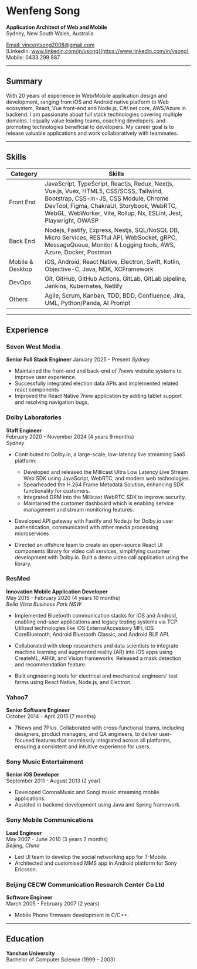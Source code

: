# Wenfeng Song

**Application Architect of Web and Mobile**  
Sydney, New South Wales, Australia

[Email: vincentsong2008@gmail.com](mailto:vincentsong2008@gmail.com)  
[LinkedIn: www.linkedin.com/in/vsong](https://www.linkedin.com/in/vsong)  
Mobile: 0433 299 887

---

## Summary

With 20 years of experience in Web/Mobile application design and development, ranging from iOS and Android native platform to Web ecosystem, React, Vue front-end and Node.js, C#/.net core, AWS/Azure in backend. I am passionate about full stack technologies covering multiple domains. I equally value leading teams, coaching developers, and promoting technologies beneficial to developers. My career goal is to release valuable applications and work collaboratively with teammates.

---

## Skills

| Category         | Skills                                                                                                                                                                                                                                           |
| ---------------- | ------------------------------------------------------------------------------------------------------------------------------------------------------------------------------------------------------------------------------------------------ |
| Front End        | JavaScript, TypeScript, Reactjs, Redux, Nextjs, Vue.js, Vuex, HTML5, CSS/SCSS, Tailwind, Bootstrap, CSS-in-JS, CSS Module, Chrome DevTool, Figma, ChakraUI, Storybook, WebRTC, WebGL, WebWorker, Vite, Rollup, Nx, ESLint, Jest, Playwright, OWASP |
| Back End         | Nodejs, Fastify, Express, Nestjs, SQL/NoSQL DB, Micro Services, RESTful API, WebSocket, gRPC, MessageQueue, Monitor & Logging tools, AWS, Azure, Docker, Postman                                                |
| Mobile & Desktop | iOS, Android, React Native, Electron, Swift, Kotlin, Objective-C, Java, NDK, XCFramework                                                                                                                                     |
| DevOps           | Git, GitHub, GitHub Actions, GitLab, GitLab pipeline, Jenkins, Kubernetes, Netlify                                                                                                                                                               |
| Others           | Agile, Scrum, Kanban, TDD, BDD, Confluence, Jira, UML, Python/Panda, AI Prompt                                                                                                                                                                   |

---

## Experience

### **Seven West Media**

**Senior Full Stack Engineer**
January 2025 - Present
_Sydney_

- Maintained the front-end and back-end of 7news website systems to improve user experience.
- Successfully integrated election data APIs and implemented related react components
- Improved the React Native 7new application by adding tablet support and resolving navigation bugs,

### **Dolby Laboratories**

**Staff Engineer**  
February 2020 - November 2024 (4 years 9 months)  
_Sydney_

- Contributed to Dolby.io, a large-scale, low-latency live streaming SaaS platform:
  * Developed and released the Millicast Ultra Low Latency Live Stream Web SDK using JavaScript, WebRTC, and modern web technologies.
  * Spearheaded the H.264 Frame Metadata Solution, enhancing SDK functionality for customers.
  * Integrated DRM into the Millicast WebRTC SDK to improve security.
  * Maintained the customer dashboard which is enabling service management and stream monitoring features.

- Developed API gateway with Fastify and Node.js for Dolby.io user authentication, communicated with other media processing microservices

- Directed an offshore team to create an open-source React UI components library for video call services, simplifying customer development with Dolby.io. Built a demo video call application using the library.

### **ResMed**

**Innovation Mobile Application Developer**  
May 2015 - February 2020 (4 years 10 months)  
_Bella Vista Business Park NSW_

- Implemented Bluetooth communication stacks for iOS and Android, enabling end-user applications and legacy testing systems via TCP. Utilized technologies like iOS ExternalAccessory MFi, iOS CoreBluetooth, Android Bluetooth Classic, and Android BLE API.

- Collaborated with sleep researchers and data scientists to integrate machine learning and augmented reality (AR) into iOS apps using CreateML, ARKit, and Vision frameworks. Released a mask detection and recommendation feature.

- Built engineering tools for electrical and mechanical engineers’ test farms using React Native, Node.js, and Electron.

### **Yahoo7**  

**Senior Software Engineer**  
October 2014 - April 2015 (7 months)

- 7News and 7Plus. Collaborated with cross-functional teams, including designers, product managers, and QA engineers, to deliver user-focused features that seamlessly integrated across all platforms, ensuring a consistent and intuitive experience for users.

### **Sony Music Entertainment**

**Senior iOS Developer**  
September 2011 - August 2013 (2 year)

- Developed CoronaMusic and Songl music streaming mobile applications.
- Assisted in backend development using Java and Spring framework.

### **Sony Mobile Communications**

**Lead Engineer**  
May 2007 - June 2010 (3 years 2 months)  
_Beijing, China_

- Led UI team to develop the social networking app for T-Mobile.
- Architected and customised MMS app in Android platform for Sony Ericsson.

### **Beijing CECW Communication Research Center Co Ltd**

**Software Engineer**  
March 2005 - February 2007 (2 years)

- Mobile Phone firmware development in C/C++.

---

## Education

**Yanshan University**  
Bachelor of Computer Science (1999 - 2003)
